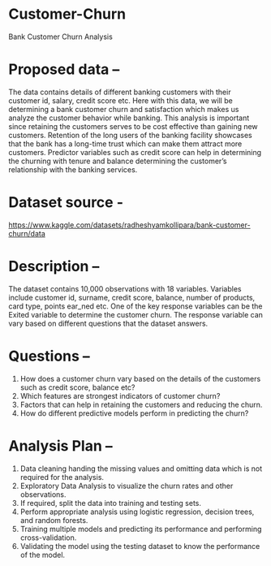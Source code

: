 # Customer-Churn
Bank Customer Churn Analysis

# Proposed data –
The data contains details of different banking customers with their customer id, salary, credit score etc. 
Here with this data, we will be determining a bank customer churn and satisfaction which makes us analyze the customer 
behavior while banking. This analysis is important since retaining the customers serves to be cost effective than gaining 
new customers. Retention of the long users of the banking facility showcases that the bank has a long-time trust which can 
make them attract more customers. Predictor variables such as credit score can help in determining the churning with tenure 
and balance determining the customer’s relationship with the banking services. 

# Dataset source - 
https://www.kaggle.com/datasets/radheshyamkollipara/bank-customer-churn/data 

# Description – 
The dataset contains 10,000 observations with 18 variables. Variables include customer id, surname, credit 
score, balance, number of products, card type, points ear_ned etc. One of the key response variables can be the Exited 
variable to determine the customer churn. The response variable can vary based on different questions that the dataset 
answers. 

# Questions – 
1. How does a customer churn vary based on the details of the customers such as credit score, balance etc? 
2. Which features are strongest indicators of customer churn? 
3. Factors that can help in retaining the customers and reducing the churn.  
4. How do different predictive models perform in predicting the churn? 

# Analysis Plan – 
1. Data cleaning handing the missing values and omitting data which is not required for the analysis. 
2. Exploratory Data Analysis to visualize the churn rates and other observations. 
3. If required, split the data into training and testing sets.  
4. Perform appropriate analysis using logistic regression, decision trees, and random forests.  
5. Training multiple models and predicting its performance and performing cross-validation. 
6. Validating the model using the testing dataset to know the performance of the model.

